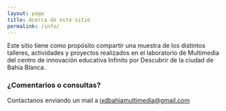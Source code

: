 ```yaml
---
layout: page
title: Acerca de este sitio
permalink: /info/
---
```


Este sitio tiene como prop&oacute;sito compartir una muestra de los distintos talleres, actividades y proyectos realizados en el laboratorio de Multimedia del centro de innovaci&oacute;n educativa Infinito por Descubrir de la ciudad de Bah&iacute;a Blanca.

### ¿Comentarios o consultas?

Contactanos enviando un mail a [ixdbahiamultimedia@gmail.com](mailto:ixdbahiamultimedia@gmail.com)